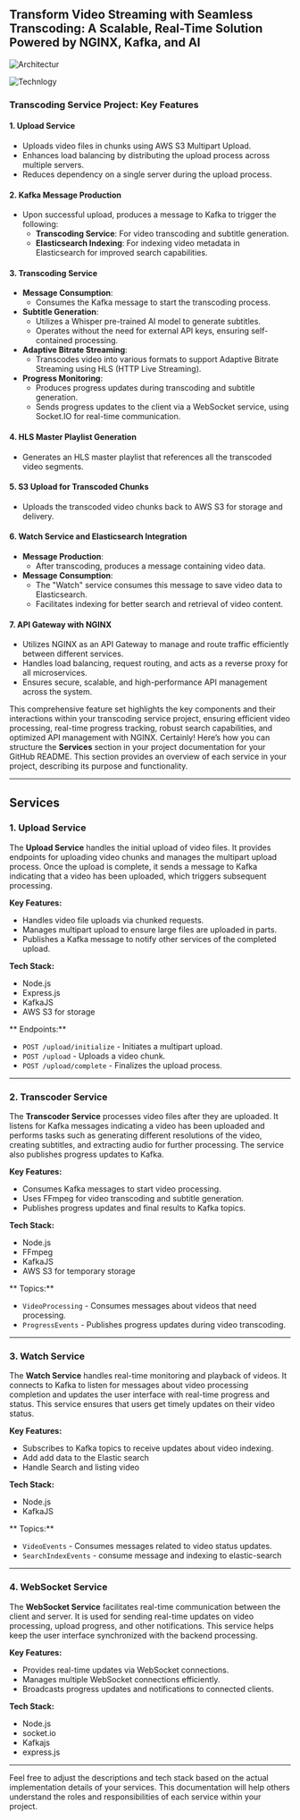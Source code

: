 ## Transform Video Streaming with Seamless Transcoding: A Scalable, Real-Time Solution Powered by NGINX, Kafka, and AI
![Architectur](./architecture.jpg)

![Technlogy](./transcoder-Technology.jpg)
### Transcoding Service Project: Key Features

#### 1. **Upload Service**
   - Uploads video files in chunks using AWS S3 Multipart Upload.
   - Enhances load balancing by distributing the upload process across multiple servers.
   - Reduces dependency on a single server during the upload process.

#### 2. **Kafka Message Production**
   - Upon successful upload, produces a message to Kafka to trigger the following:
     - **Transcoding Service**: For video transcoding and subtitle generation.
     - **Elasticsearch Indexing**: For indexing video metadata in Elasticsearch for improved search capabilities.

#### 3. **Transcoding Service**
   - **Message Consumption**:
     - Consumes the Kafka message to start the transcoding process.
   - **Subtitle Generation**:
     - Utilizes a Whisper pre-trained AI model to generate subtitles.
     - Operates without the need for external API keys, ensuring self-contained processing.
   - **Adaptive Bitrate Streaming**:
     - Transcodes video into various formats to support Adaptive Bitrate Streaming using HLS (HTTP Live Streaming).
   - **Progress Monitoring**:
     - Produces progress updates during transcoding and subtitle generation.
     - Sends progress updates to the client via a WebSocket service, using Socket.IO for real-time communication.

#### 4. **HLS Master Playlist Generation**
   - Generates an HLS master playlist that references all the transcoded video segments.

#### 5. **S3 Upload for Transcoded Chunks**
   - Uploads the transcoded video chunks back to AWS S3 for storage and delivery.

#### 6. **Watch Service and Elasticsearch Integration**
   - **Message Production**:
     - After transcoding, produces a message containing video data.
   - **Message Consumption**:
     - The "Watch" service consumes this message to save video data to Elasticsearch.
     - Facilitates indexing for better search and retrieval of video content.

#### 7. **API Gateway with NGINX**
   - Utilizes NGINX as an API Gateway to manage and route traffic efficiently between different services.
   - Handles load balancing, request routing, and acts as a reverse proxy for all microservices.
   - Ensures secure, scalable, and high-performance API management across the system.

This comprehensive feature set highlights the key components and their interactions within your transcoding service project, ensuring efficient video processing, real-time progress tracking, robust search capabilities, and optimized API management with NGINX.
Certainly! Here’s how you can structure the **Services** section in your project documentation for your GitHub README. This section provides an overview of each service in your project, describing its purpose and functionality.

---

## Services

### 1. Upload Service

The **Upload Service** handles the initial upload of video files. It provides endpoints for uploading video chunks and manages the multipart upload process. Once the upload is complete, it sends a message to Kafka indicating that a video has been uploaded, which triggers subsequent processing.

**Key Features:**
- Handles video file uploads via chunked requests.
- Manages multipart upload to ensure large files are uploaded in parts.
- Publishes a Kafka message to notify other services of the completed upload.

**Tech Stack:**
- Node.js
- Express.js
- KafkaJS
- AWS S3 for storage

** Endpoints:**
- `POST /upload/initialize` - Initiates a multipart upload.
- `POST /upload` - Uploads a video chunk.
- `POST /upload/complete` - Finalizes the upload process.

---

### 2. Transcoder Service

The **Transcoder Service** processes video files after they are uploaded. It listens for Kafka messages indicating a video has been uploaded and performs tasks such as generating different resolutions of the video, creating subtitles, and extracting audio for further processing. The service also publishes progress updates to Kafka.

**Key Features:**
- Consumes Kafka messages to start video processing.
- Uses FFmpeg for video transcoding and subtitle generation.
- Publishes progress updates and final results to Kafka topics.

**Tech Stack:**
- Node.js
- FFmpeg
- KafkaJS
- AWS S3 for temporary storage

** Topics:**
- `VideoProcessing` - Consumes messages about videos that need processing.
- `ProgressEvents` - Publishes progress updates during video transcoding.

---

### 3. Watch Service

The **Watch Service** handles real-time monitoring and playback of videos. It connects to Kafka to listen for messages about video processing completion and updates the user interface with real-time progress and status. This service ensures that users get timely updates on their video status.

**Key Features:**
- Subscribes to Kafka topics to receive updates about video indexing.
- Add add data to the Elastic search
- Handle Search and listing video


**Tech Stack:**
- Node.js
- KafkaJS

** Topics:**
- `VideoEvents` - Consumes messages related to video status updates.
- `SearchIndexEvents` - consume message and indexing to elastic-search

---

### 4. WebSocket Service

The **WebSocket Service** facilitates real-time communication between the client and server. It is used for sending real-time updates on video processing, upload progress, and other notifications. This service helps keep the user interface synchronized with the backend processing.

**Key Features:**
- Provides real-time updates via WebSocket connections.
- Manages multiple WebSocket connections efficiently.
- Broadcasts progress updates and notifications to connected clients.

**Tech Stack:**
- Node.js
- socket.io
- Kafkajs
- express.js


---

Feel free to adjust the descriptions and tech stack based on the actual implementation details of your services. This documentation will help others understand the roles and responsibilities of each service within your project.